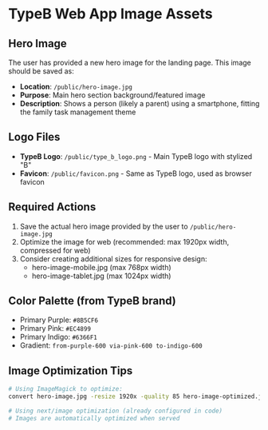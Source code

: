 # TypeB Web App Image Assets

## Hero Image
The user has provided a new hero image for the landing page. This image should be saved as:
- **Location**: `/public/hero-image.jpg`
- **Purpose**: Main hero section background/featured image
- **Description**: Shows a person (likely a parent) using a smartphone, fitting the family task management theme

## Logo Files
- **TypeB Logo**: `/public/type_b_logo.png` - Main TypeB logo with stylized "B"
- **Favicon**: `/public/favicon.png` - Same as TypeB logo, used as browser favicon

## Required Actions
1. Save the actual hero image provided by the user to `/public/hero-image.jpg`
2. Optimize the image for web (recommended: max 1920px width, compressed for web)
3. Consider creating additional sizes for responsive design:
   - hero-image-mobile.jpg (max 768px width)
   - hero-image-tablet.jpg (max 1024px width)

## Color Palette (from TypeB brand)
- Primary Purple: `#8B5CF6`
- Primary Pink: `#EC4899`
- Primary Indigo: `#6366F1`
- Gradient: `from-purple-600 via-pink-600 to-indigo-600`

## Image Optimization Tips
```bash
# Using ImageMagick to optimize:
convert hero-image.jpg -resize 1920x -quality 85 hero-image-optimized.jpg

# Using next/image optimization (already configured in code)
# Images are automatically optimized when served
```

